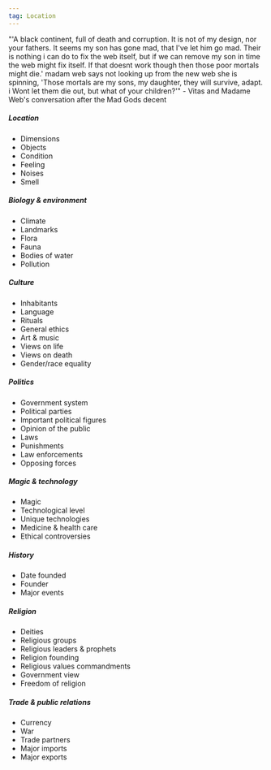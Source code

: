 ```yaml
---
tag: Location
---
```

"'A black continent, full of death and corruption. It is not of my design, nor your fathers. It seems my son has gone mad, that I've let him go mad. Their is nothing i can do to fix the web itself, but if we can remove my son in time the web might fix itself. If that doesnt work though then those poor mortals might die.' madam web says not looking up from the new web she is spinning, 'Those mortals are my sons, my daughter, they will survive, adapt. i Wont let them die out, but what of your children?'" - Vitas and Madame Web's conversation after the Mad Gods decent
##### Location
- Dimensions 
- Objects 
- Condition 
- Feeling 
- Noises 
- Smell
##### Biology & environment
- Climate
- Landmarks
- Flora
- Fauna
- Bodies of water
- Pollution
##### Culture
- Inhabitants
- Language
- Rituals
- General ethics
- Art & music
- Views on life
- Views on death
- Gender/race equality
##### Politics
- Government system
- Political parties
- Important political figures
- Opinion of the public
- Laws
- Punishments
- Law enforcements
- Opposing forces
##### Magic & technology
- Magic
- Technological level
- Unique technologies
- Medicine & health care
- Ethical controversies
##### History
- Date founded
- Founder
- Major events
##### Religion
- Deities
- Religious groups
- Religious leaders & prophets
- Religion founding
- Religious values commandments
- Government view
- Freedom of religion
##### Trade & public relations
- Currency
- War
- Trade partners
- Major imports
- Major exports